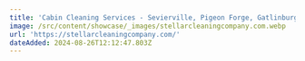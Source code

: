```yaml
---
title: 'Cabin Cleaning Services - Sevierville, Pigeon Forge, Gatlinburg'
image: /src/content/showcase/_images/stellarcleaningcompany.com.webp
url: 'https://stellarcleaningcompany.com/'
dateAdded: 2024-08-26T12:12:47.803Z
---
```


